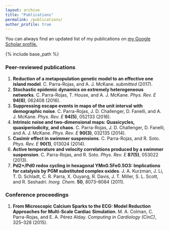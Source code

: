```yaml
---
layout: archive
title: "Publications"
permalink: /publications/
author_profile: true
---
```


You can always find an updated list of my publications on <u><a href="{{author.googlescholar}}">my Google Scholar profile</a>.</u>

{% include base_path %}

### Peer-reviewed publications

1. **Reduction of a metapopulation genetic model to an effective one island model**. C. Parra-Rojas, and A. J. McKane. *submitted* (2017).
2. **Stochastic epidemic dynamics on extremely heterogeneous networks**. C. Parra-Rojas, T. House, and A. J. McKane. *Phys. Rev. E* **94(6)**, 062408 (2016).
3. **Suppressing escape events in maps of the unit interval with demographic noise**. C. Parra-Rojas, J. D. Challenger, D. Fanelli, and A. J. McKane. *Phys. Rev. E* **94(5)**, 052133 (2016).
4. **Intrinsic noise and two-dimensional maps: Quasicycles, quasiperiodicity, and chaos**. C. Parra-Rojas, J. D. Challenger, D. Fanelli, and A. J. McKane. *Phys. Rev. E* **90(3)**, 032135 (2014).
5. **Casimir effect in swimmer suspensions**. C. Parra-Rojas, and R. Soto. *Phys. Rev. E* **90(1)**, 013024 (2014).
6. **Active temperature and velocity correlations produced by a swimmer suspension**. C. Parra-Rojas, and R. Soto. *Phys. Rev. E* **87(5)**, 053022 (2013).
7. **Pd2+/Pd0 redox cycling in hexagonal YMn0.5Fe0.5O3: Implications for catalysis by PGM substituted complex oxides**. J. A. Kurzman, J. Li, T. D. Schladt, C. R. Parra, X. Ouyang, R. Davis, J. T. Miller, S. L. Scott,
and R. Seshadri. *Inorg. Chem.* **50**, 8073–8084 (2011).

### Conference proceedings

1. **From Microscopic Calcium Sparks to the ECG: Model Reduction Approaches for Multi-Scale Cardiac Simulation**. M. A. Colman, C. Parra-Rojas, and E. A. Pérez Alday. *Computing in Cardiology (CinC)*, 325–328 (2015).
